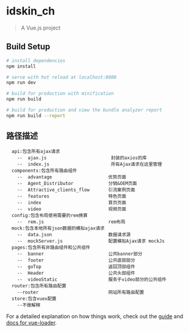# idskin_ch

> A Vue.js project

## Build Setup

``` bash
# install dependencies
npm install

# serve with hot reload at localhost:8080
npm run dev

# build for production with minification
npm run build

# build for production and view the bundle analyzer report
npm run build --report
```

## 路径描述
```
  api:包含所有ajax请求
    --  ajax.js                        封装的axios的库
    --  index.js                       所有Ajax请求在这里管理
  components:包含所有路由组件
    --  advantage                     优势页面
    --  Agent_Distributor             分销&OEM页面
    --  Attractive_clients_flow       引流案例页面
    --  features                      特色页面
    --  index                         首页页面
    --  video                         视频页面 
  config:包含布局使用需要的rem换算
    --  rem.js                        rem布局
  mock:包含本地所有json数据的模拟ajax请求
    --  data.json                     数据请求源
    --  mockServer.js                 配置模拟Ajax请求 mockJs
  pages:包含所有非路由组件和公共组件
    --  banner                        公共banner部分
    --  footer                        公共底部部分
    --  goTop                         返回顶部组件
    --  Header                        公共头部组件
    --  videoStatic                   服务于video部分的公共组件
  router:包含所有路由配置
    --router                          网站所有路由配置
  store:包含vuex配置
    --不做解释
```

For a detailed explanation on how things work, check out the [guide](http://vuejs-templates.github.io/webpack/) and [docs for vue-loader](http://vuejs.github.io/vue-loader).
